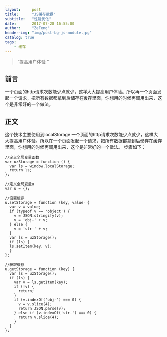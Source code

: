 ```yaml
---
layout:     post
title:      "JS缓存数据"
subtitle:   "性能优化"
date:       2017-07-28 16:55:00
author:     "ZeFeng"
header-img: "img/post-bg-js-module.jpg"
catalog: true
tags:
    - 缓存
---
```


> “提高用户体验 ”
## 前言

一个页面的http请求次数能少点就少，这样大大提高用户体验。所以再一个页面发起一个请求，把所有数据都拿到后储存在缓存里面，你想用的时候再调用出来，这个是非常好的一个做法。

## 正文
这个技术主要使用到localStorage
一个页面的http请求次数能少点就少，这样大大提高用户体验。所以在一个页面发起一个请求，把所有数据都拿到后储存在缓存里面，你想用的时候再调用出来，这个是非常好的一个做法。
步骤如下：
```
//定义全局变量函数
var uzStorage = function () {
  var ls = window.localStorage;
  return ls;
};

```
```
//定义全局变量u
var u = {};
```
```
//设置缓存
u.setStorage = function (key, value) {
  var v = value;
  if (typeof v == 'object') {
    v = JSON.stringify(v);
    v = 'obj-' + v;
  } else {
    v = 'str-' + v;
  }
  var ls = uzStorage();
  if (ls) {
  ls.setItem(key, v);
  }
};
```
```
//获取缓存
u.getStorage = function (key) {
  var ls = uzStorage();
  if (ls) {
    var v = ls.getItem(key);
    if (!v) {
      return;
    }
    if (v.indexOf('obj-') === 0) {
      v = v.slice(4);
      return JSON.parse(v);
    } else if (v.indexOf('str-') === 0) {
      return v.slice(4);
    }
  }
};
```
